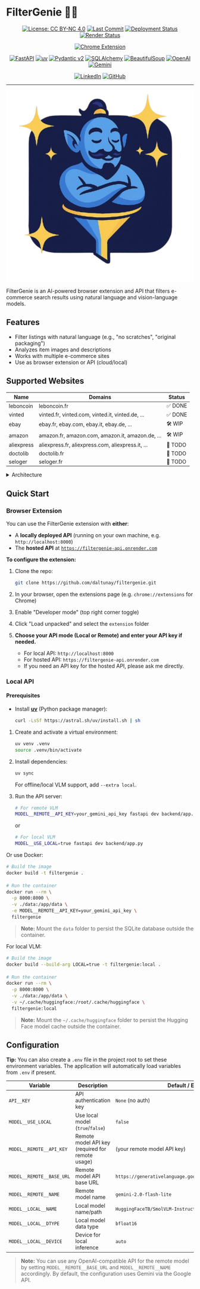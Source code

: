 # FilterGenie 🧞‍♂️

<!-- Project info badges -->
<div align="center">

[![License: CC BY-NC 4.0](https://img.shields.io/badge/license-CC--BY--NC%204.0-lightgrey?logo=creativecommons)](https://github.com/daltunay/filtergenie/blob/master/LICENSE)
[![Last Commit](https://img.shields.io/github/last-commit/daltunay/filtergenie)](https://github.com/daltunay/filtergenie/commits/master/?author=daltunay)
[![Deployment Status](https://img.shields.io/badge/deployment-success-brightgreen?logo=github)](https://github.com/daltunay/filtergenie/deployments)
[![Render Status]()](https://filtergenie-api.onrender.com/)

</div>

<!-- Chrome Extension badge -->
<div align="center">

[![Chrome Extension](https://img.shields.io/badge/-Chrome_Extension-4285F4?logo=google-chrome&logoColor=ffffff)](https://chromewebstore.google.com/category/extensions)

</div>

<!-- Tech stack badges -->
<div align="center">

[![FastAPI](https://img.shields.io/badge/FastAPI-009485.svg?logo=fastapi&logoColor=white)](https://fastapi.tiangolo.com/)
[![uv](https://img.shields.io/endpoint?url=https://raw.githubusercontent.com/astral-sh/uv/main/assets/badge/v0.json)](https://github.com/astral-sh/uv)
[![Pydantic v2](https://img.shields.io/endpoint?url=https://raw.githubusercontent.com/pydantic/pydantic/main/docs/badge/v2.json)](https://docs.pydantic.dev/latest/contributing/#badges)
[![SQLAlchemy](https://img.shields.io/badge/SQLAlchemy-306998?logo=python&logoColor=white)](https://www.sqlalchemy.org/)
[![BeautifulSoup](https://shields.io/badge/BeautifulSoup-4-green)](https://www.crummy.com/software/BeautifulSoup/)
[![OpenAI](https://shields.io/badge/-OpenAI-93f6ef?logo=openai&logoColor=black)](https://openai.com/)
[![Gemini](https://img.shields.io/badge/Gemini-8E75B2?logo=google%20gemini&logoColor=white)](https://ai.google.dev/)

</div>

<!-- Social badge -->
<div align="center">

[![LinkedIn](https://custom-icon-badges.demolab.com/badge/LinkedIn-0A66C2?logo=linkedin-white&logoColor=fff)](https://www.linkedin.com/in/daltunay/)
[![GitHub](https://custom-icon-badges.demolab.com/badge/GitHub-181717?logo=github&logoColor=fff)](https://github.com/daltunay)

</div>

<hr>

<p align="center">
  <img src="extension/assets/logo.png" alt="FilterGenie Logo" width="512" height="512">
</p>
FilterGenie is an AI-powered browser extension and API that filters e-commerce search results using natural language and vision-language models.

## Features

- Filter listings with natural language (e.g., "no scratches", "original packaging")
- Analyzes item images and descriptions
- Works with multiple e-commerce sites
- Use as browser extension or API (cloud/local)

## Supported Websites

| Name       | Domains                                           | Status  |
| ---------- | ------------------------------------------------- | ------- |
| leboncoin  | leboncoin.fr                                      | ✅ DONE |
| vinted     | vinted.fr, vinted.com, vinted.it, vinted.de, ...  | ✅ DONE |
| ebay       | ebay.fr, ebay.com, ebay.it, ebay.de, ...          | 🛠️ WIP  |
| amazon     | amazon.fr, amazon.com, amazon.it, amazon.de, ...  | 🛠️ WIP  |
| aliexpress | aliexpress.fr, aliexpress.com, aliexpress.it, ... | 📝 TODO |
| doctolib   | doctolib.fr                                       | 📝 TODO |
| seloger    | seloger.fr                                        | 📝 TODO |

<details>
<summary>Architecture</summary>

```mermaid
graph TD
    subgraph Client
        User["User<br>enters filters"]
        BrowserExt["Browser + Extension"]
        Website["E-commerce Website<br>(leboncoin, vinted, etc.)"]
        User -->|uses| BrowserExt
        BrowserExt <-->|interacts with| Website
    end

    subgraph "API Layer"
        API["API Service<br>(FastAPI)"]
    end

    subgraph Backend
        Scraper["Scraper<br>(BeautifulSoup)"]
        Analyzer["Analyzer"]
        VLM["Vision Language Model<br>(Remote or Local)"]

        Analyzer <-->|"process/analysis"| VLM
        Scraper -->|"structured data"| Analyzer
    end

    subgraph Storage
        DB["Database<br>(SQLite)"]
    end

    BrowserExt -->|"requests"| API
    API -->|"request scraping"| Scraper
    API -->|"request analysis"| Analyzer
    Analyzer <-->|"check/update cache"| DB
    Scraper <-->|"check/update cache"| DB
```

</details>

## Quick Start

### Browser Extension

You can use the FilterGenie extension with **either**:

- A **locally deployed API** (running on your own machine, e.g. `http://localhost:8000`)
- The **hosted API** at [`https://filtergenie-api.onrender.com`](https://filtergenie-api.onrender.com)

**To configure the extension:**

1. Clone the repo:

   ```bash
   git clone https://github.com/daltunay/filtergenie.git
   ```

2. In your browser, open the extensions page (e.g. `chrome://extensions` for Chrome)
3. Enable "Developer mode" (top right corner toggle)
4. Click "Load unpacked" and select the `extension` folder
5. **Choose your API mode (Local or Remote) and enter your API key if needed.**
   - For local API: `http://localhost:8000`
   - For hosted API: `https://filtergenie-api.onrender.com`
   - If you need an API key for the hosted API, please ask me directly.

### Local API

#### Prerequisites

- Install [**uv**](https://docs.astral.sh/uv/) (Python package manager):

  ```bash
  curl -LsSf https://astral.sh/uv/install.sh | sh
  ```

1. Create and activate a virtual environment:

   ```bash
   uv venv .venv
   source .venv/bin/activate
   ```

2. Install dependencies:

   ```bash
   uv sync
   ```

   For offline/local VLM support, add `--extra local`.

3. Run the API server:

   ```bash
   # For remote VLM
   MODEL__REMOTE__API_KEY=your_gemini_api_key fastapi dev backend/app.py
   ```

   or

   ```bash
   # For local VLM
   MODEL__USE_LOCAL=true fastapi dev backend/app.py
   ```

Or use Docker:

```bash
# Build the image
docker build -t filtergenie .

# Run the container
docker run --rm \
  -p 8000:8000 \
  -v ./data:/app/data \
  -e MODEL__REMOTE__API_KEY=your_gemini_api_key \
  filtergenie
```

> **Note:** Mount the `data` folder to persist the SQLite database outside the container.

For local VLM:

```bash
# Build the image
docker build --build-arg LOCAL=true -t filtergenie:local .

# Run the container
docker run --rm \
  -p 8000:8000 \
  -v ./data:/app/data \
  -v ~/.cache/huggingface:/root/.cache/huggingface \
  filtergenie:local
```

> **Note:** Mount the `~/.cache/huggingface` folder to persist the Hugging Face model cache outside the container.

## Configuration

**Tip:** You can also create a `.env` file in the project root to set these environment variables. The application will automatically load variables from `.env` if present.

| Variable                  | Description                                      | Default / Example                                          |
| ------------------------- | ------------------------------------------------ | ---------------------------------------------------------- |
| `API__KEY`                | API authentication key                           | `None` (no auth)                                           |
| `MODEL__USE_LOCAL`        | Use local model (`true`/`false`)                 | `false`                                                    |
| `MODEL__REMOTE__API_KEY`  | Remote model API key (required for remote usage) | (your remote model API key)                                |
| `MODEL__REMOTE__BASE_URL` | Remote model API base URL                        | `https://generativelanguage.googleapis.com/v1beta/openai/` |
| `MODEL__REMOTE__NAME`     | Remote model name                                | `gemini-2.0-flash-lite`                                    |
| `MODEL__LOCAL__NAME`      | Local model name/path                            | `HuggingFaceTB/SmolVLM-Instruct`                           |
| `MODEL__LOCAL__DTYPE`     | Local model data type                            | `bfloat16`                                                 |
| `MODEL__LOCAL__DEVICE`    | Device for local inference                       | `auto`                                                     |

> **Note:** You can use any OpenAI-compatible API for the remote model by setting `MODEL__REMOTE__BASE_URL` and `MODEL__REMOTE__NAME` accordingly. By default, the configuration uses Gemini via the Google API.
